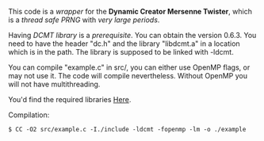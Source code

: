 This code is a *wrapper* for the **Dynamic Creator Mersenne Twister**, which is a *thread safe PRNG* with *very large periods*.

Having *DCMT library* is a *prerequisite*. You can obtain the version 0.6.3. You need to have the header "dc.h" and the library "libdcmt.a" in a location which is in the path. The library is supposed to be linked with -ldcmt.

You can compile "example.c" in src/, you can either use OpenMP flags, or may not use it. The code will compile nevertheless. Without OpenMP you will not have multithreading.

You'd find the required libraries [Here](https://github.com/MersenneTwister-Lab/dcmt).

Compilation:

`$ CC -O2 src/example.c -I./include -ldcmt -fopenmp -lm -o ./example`

